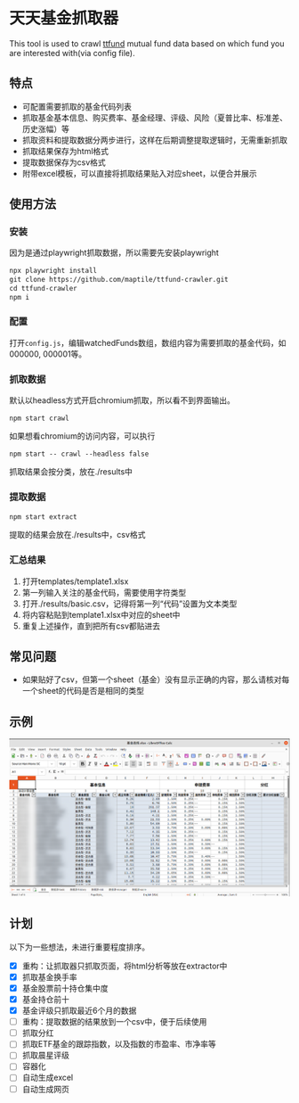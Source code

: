 # 天天基金抓取器

This tool is used to crawl [ttfund](https://1234567.com.cn) mutual fund data based on which fund you are interested with(via config file).

## 特点

- 可配置需要抓取的基金代码列表
- 抓取基金基本信息、购买费率、基金经理、评级、风险（夏普比率、标准差、历史涨幅）等
- 抓取资料和提取数据分两步进行，这样在后期调整提取逻辑时，无需重新抓取
- 抓取结果保存为html格式
- 提取数据保存为csv格式
- 附带excel模板，可以直接将抓取结果贴入对应sheet，以便合并展示

## 使用方法

### 安装

因为是通过playwright抓取数据，所以需要先安装playwright

```
npx playwright install
git clone https://github.com/maptile/ttfund-crawler.git
cd ttfund-crawler
npm i
```

### 配置

打开`config.js`，编辑watchedFunds数组，数组内容为需要抓取的基金代码，如000000, 000001等。

### 抓取数据

默认以headless方式开启chromium抓取，所以看不到界面输出。
```
npm start crawl
```

如果想看chromium的访问内容，可以执行

```
npm start -- crawl --headless false
```

抓取结果会按分类，放在./results中

### 提取数据

```
npm start extract
```

提取的结果会放在./results中，csv格式

### 汇总结果

1. 打开templates/template1.xlsx
1. 第一列输入关注的基金代码，需要使用字符类型
1. 打开./results/basic.csv，记得将第一列“代码”设置为文本类型
1. 将内容粘贴到template1.xlsx中对应的sheet中
1. 重复上述操作，直到把所有csv都贴进去

## 常见问题

* 如果贴好了csv，但第一个sheet（基金）没有显示正确的内容，那么请核对每一个sheet的代码是否是相同的类型

## 示例

![Sample Screen Shot](/screenshot.png)

## 计划

以下为一些想法，未进行重要程度排序。

- [X] 重构：让抓取器只抓取页面，将html分析等放在extractor中
- [X] 抓取基金换手率
- [X] 基金股票前十持仓集中度
- [X] 基金持仓前十
- [X] 基金评级只抓取最近6个月的数据
- [ ] 重构：提取数据的结果放到一个csv中，便于后续使用
- [ ] 抓取分红
- [ ] 抓取ETF基金的跟踪指数，以及指数的市盈率、市净率等
- [ ] 抓取晨星评级
- [ ] 容器化
- [ ] 自动生成excel
- [ ] 自动生成网页
